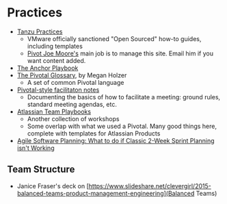 # Practices

- [Tanzu Practices](https://tanzu.vmware.com/developer/practices/)
    - VMware officially sanctioned "Open Sourced" how-to guides, including templates
    - [Pivot Joe Moore's](mailto:moorejo@vmware.com) main job is to manage this site. Email him if you want content added.
- [The Anchor Playbook](https://tanzu.vmware.com/developer/learningpaths/anchor-playbook/)
- [The Pivotal Glossary](https://tanzu.vmware.com/content/blog/the-pivotal-glossary), by Megan Holzer
    - A set of common Pivotal language
- [Pivotal-style facilitaton notes](facilitation-notes.md)
  - Documenting the basics of how to facilitate a meeting: ground rules, standard meeting agendas, etc.
- [Atlassian Team Playbooks](https://www.atlassian.com/team-playbook/plays)
    - Another collection of workshops
    - Some overlap with what we used a Pivotal. Many good things here, complete with templates for Atlassian Products
- [Agile Software Planning: What to do if Classic 2-Week Sprint Planning isn't Working](https://medium.com/@AdamPiel/agile-software-planning-what-to-do-if-classic-2-week-sprint-planning-isnt-working-for-your-team-c482af31a1f8)

## Team Structure
- Janice Fraser's deck on [https://www.slideshare.net/clevergirl/2015-balanced-teams-product-management-engineering](Balanced Teams)
